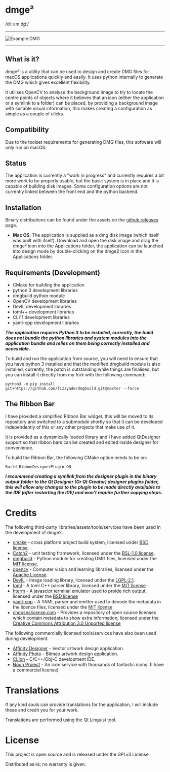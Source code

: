 # dmge²

/diː ɛm ʤiː/

---

![Example DMG](https://bit.ly/33i5lKE)

___

## What is it?

dmge² is a utility that can be used to design and create DMG files for macOS applications quickly and easily.  It uses python internally to generate the DMG which gives excellent flexibility.

It utilises OpenCV to analyse the background image to try to locate the centre points of objects where it believes that an icon (either the application or a symlink to a folder) can be placed, by providing a background image with suitable visual information, this makes creating a configuration as simple as a couple of clicks.

## Compatibility

Due to the toolset requirements for generating DMG files, this software will only run on macOS.

## Status

The application is currently a "work in progress" and currently requires a bit more work to be properly usable, but the basic system is in place and it is capable of building disk images.  Some configuration options are not currently linked between the front end and the python backend.

## Installation

Binary distributions can be found under the assets on the [github releases](https://github.com/fizzyade/dmgee/releases) page.

- **Mac OS**.  The application is supplied as a dmg disk image (which itself was built with itself).  Download and open the disk image and drag the dmge² icon into the Applications folder, the application can be launched into design mode by double-clicking on the dmge2 icon in the Applications folder.

## Requirements (Development)

- CMake for building the application
- python 3 development libraries
- dmgbuild python module
- OpenCV development libraries
- DevIL development libraries
- toml++ development libraries
- CLI11 development libraries
- yaml-cpp development libraries

***The application requires Python 3 to be installed, currently, the build does not bundle the python libraries and system modules into the application bundle and relies on them being correctly installed and accessible.***

To build and run the application from source, you will need to ensure that you have python 3 installed and that the modified dmgbuild module is also installed, currently, the patch is outstanding while things are finalised, but you can install it directly from my fork with the following command:

```shell script
python3 -m pip install git+https://github.com/fizzyade/dmgbuild.git@master --force
```

## The Ribbon Bar

I have provided a simplified Ribbon Bar widget, this will be moved to its repository and switched to a submodule shortly so that it can be developed independently of this or any other projects that make use of it.

It is provided as a dynamically loaded library and I have added QtDesigner support so that ribbon bars can be created and edited inside designer for convenience.

To build the Ribbon Bar, the following CMake option needs to be on:

```
Build_RibbonDesignerPlugin ON
```

***I recommend creating a symlink from the designer plugin in the binary output folder to the Qt Designer (Or Qt Creator) designer plugins folder, this will allow any changes to the plugin to be made directly available to the IDE (after restarting the IDE) and won't require further copying steps.***

# Credits

The following third-party libraries/assets/tools/services have been used in the development of dmge2.

- [cmake](https://www.cmake.org) - cross platform project build system, licensed under [BSD license](https://gitlab.kitware.com/cmake/cmake/raw/master/Copyright.txt).
- [Catch2](https://github.com/catchorg/Catch2) - unit testing framework, licensed under the [BSL-1.0 license](https://github.com/catchorg/Catch2/blob/master/LICENSE.txt).
- [dmgbuild](https://pypi.org/project/dmgbuild/) - Python module for creating DMG files, licensed under the [MIT license](https://github.com/al45tair/dmgbuild/blob/master/LICENSE).
- [opencv](https://opencv.org) - Computer vision and learning libraries, licensed under the [Apache License](https://github.com/opencv/opencv/blob/master/LICENSE).
- [DevIL](http://openil.sourceforge.net) - Image loading library, licensed under the [LGPL-2.1](http://openil.sourceforge.net/license.php).
- [toml](https://github.com/marzer/tomlplusplus) - A toml C++ parser library, licensed under the [MIT license](https://github.com/marzer/tomlplusplus/blob/master/LICENSE)
- [hterm](https://chromium.googlesource.com/apps/libapps/+/master/hterm/) - A javascipt terminal emulator used to proide rich output, licensed under the [BSD license](https://chromium.googlesource.com/apps/libapps/+/HEAD/hterm/LICENSE)
- [yaml-cpp](https://github.com/jbeder/yaml-cpp) - A YAML parser and emitter used to decode the metadata in the licence files, licensed under the [MIT license](https://raw.githubusercontent.com/jbeder/yaml-cpp/master/LICENSE)
- [choosealicense.com](https://github.com/github/choosealicense.com) - Provides a repository of open source licenses which contain metadata to show extra information, licensed under the [Creative Commons Attribution 3.0 Unported license](https://creativecommons.org/licenses/by/3.0/)

The following commercially licensed tools/services have also been used during development.

- [Affinity Designer](https://www.serif.com/designer) - Vector artwork design application.
- [Affinity Photo](https://www.serif.com/photo) - Bitmap artwork design application.
- [CLion](https://www.jetbrains.com/clion/) - C/C++/Obj-C development IDE.
- [Noun Project](https://thenounproject.com) - An icon service with thousands of fantastic icons.  (I have a commercial license)

#  Translations

If any kind souls can provide translations for the application, I will include these and credit you for your work.

Translations are performed using the Qt Linguist tool.

# License

This project is open source and is released under the GPLv3 License

Distributed as-is; no warranty is given.
